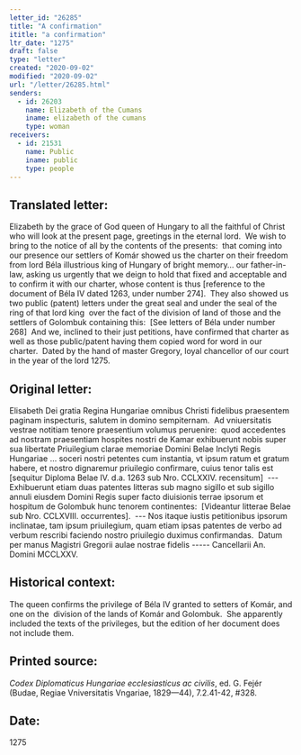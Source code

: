 ```yaml
---
letter_id: "26285"
title: "A confirmation"
ititle: "a confirmation"
ltr_date: "1275"
draft: false
type: "letter"
created: "2020-09-02"
modified: "2020-09-02"
url: "/letter/26285.html"
senders:
  - id: 26203
    name: Elizabeth of the Cumans
    iname: elizabeth of the cumans
    type: woman
receivers:
  - id: 21531
    name: Public
    iname: public
    type: people
---
```

<h2> Translated letter:</h2><p>Elizabeth by the grace of God queen of Hungary to all the faithful of Christ who will look at the present page, greetings in the eternal lord.&nbsp; We wish to bring to the notice of all by the contents of the presents:&nbsp; that coming into our presence our settlers of Komár showed us the charter on their freedom from lord Béla illustrious king of Hungary of bright memory… our father-in-law, asking us urgently that we deign to hold that fixed and acceptable and to confirm it with our charter, whose content is thus [reference to the document of Béla IV dated 1263, under number 274].&nbsp; They also showed us two public (patent) letters under the great seal and under the seal of the ring of that lord king&nbsp; over the fact of the division of land of those and the settlers of Golombuk containing this:&nbsp; [See letters of Béla under number 268]&nbsp; And we, inclined to their just petitions, have confirmed that charter as well as those public/patent having them copied word for word in our charter.&nbsp; Dated by the hand of master Gregory, loyal chancellor of our court in the year of the lord 1275.</p><h2 class="mt-4"> Original letter:</h2><p>Elisabeth Dei gratia Regina Hungariae omnibus Christi fidelibus praesentem paginam inspecturis, salutem in domino sempiternam.&nbsp; Ad vniuersitatis vestrae notitiam tenore praesentium volumus peruenire:&nbsp; quod accedentes ad nostram praesentiam hospites nostri de Kamar exhibuerunt nobis super sua libertate Priuilegium clarae memoriae Domini Belae Inclyti Regis Hungariae … soceri nostri petentes cum instantia, vt ipsum ratum et gratum habere, et nostro dignaremur priuilegio confirmare, cuius tenor talis est [sequitur Diploma Belae IV. d.a. 1263 sub Nro. CCLXXIV. recensitum]&nbsp; --- Exhibuerunt etiam duas patentes litteras sub magno sigillo et sub sigillo annuli eiusdem Domini Regis super facto diuisionis terrae ipsorum et hospitum de Golombuk hunc tenorem continentes:&nbsp; [Videantur litterae Belae sub Nro. CCLXVIII. occurrentes].&nbsp; --- Nos itaque iustis petitionibus ipsorum inclinatae, tam ipsum priuilegium, quam etiam ipsas patentes de verbo ad verbum rescribi faciendo nostro priuilegio duximus confirmandas.&nbsp; Datum per manus Magistri Gregorii aulae nostrae fidelis ----- Cancellarii An. Domini MCCLXXV.</p><h2 class="mt-4"> Historical context:</h2><p>The queen confirms the privilege of Béla IV granted to setters of Komár, and one on the&nbsp; division of the lands of Komár and Golombuk.&nbsp; She apparently included the texts of the privileges, but the edition of her document does not include them.</p><h2 class="mt-4"> Printed source:</h2><p><i>Codex Diplomaticus Hungariae ecclesiasticus ac civilis</i>, ed. G. Fejér (Budae, Regiae Vniversitatis Vngariae, 1829—44), 7.2.41-42, #328.</p><h2 class="mt-4"> Date:</h2>1275
